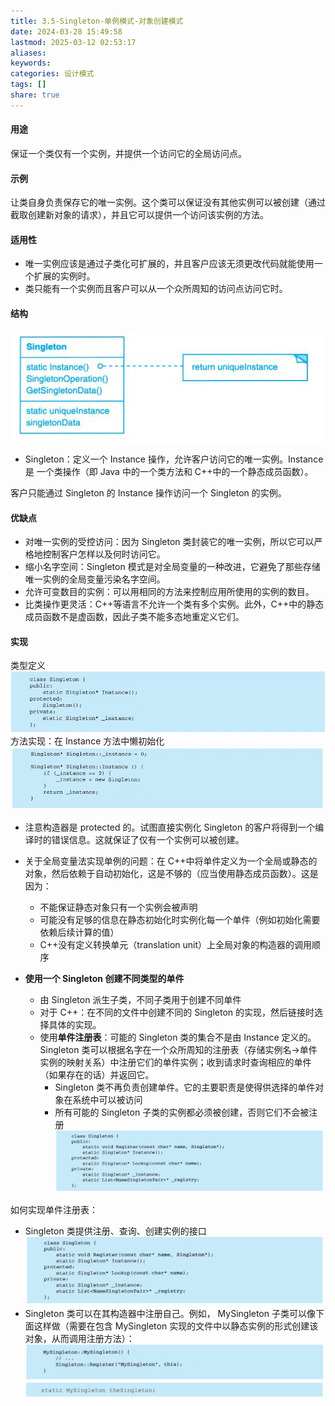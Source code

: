```yaml
---
title: 3.5-Singleton-单例模式-对象创建模式
date: 2024-03-28 15:49:58
lastmod: 2025-03-12 02:53:17
aliases: 
keywords: 
categories: 设计模式
tags: []
share: true
---
```





#### 用途

保证一个类仅有一个实例，并提供一个访问它的全局访问点。


#### 示例
让类自身负责保存它的唯一实例。这个类可以保证没有其他实例可以被创建（通过截取创建新对象的请求），并且它可以提供一个访问该实例的方法。


#### 适用性

- 唯一实例应该是通过子类化可扩展的，并且客户应该无须更改代码就能使用一个扩展的实例时。
- 类只能有一个实例而且客户可以从一个众所周知的访问点访问它时。

#### 结构

![](./assets/3.5-Singleton-%E5%8D%95%E4%BE%8B%E6%A8%A1%E5%BC%8F-%E5%AF%B9%E8%B1%A1%E5%88%9B%E5%BB%BA%E6%A8%A1%E5%BC%8F/image-2023-09-26_16-43-30-386.png)
- Singleton：定义一个 Instance 操作，允许客户访问它的唯一实例。Instance 是 
一个类操作（即 Java 中的一个类方法和 C++中的一个静态成员函数）。

客户只能通过 Singleton 的 Instance 操作访问一个 Singleton 的实例。



#### 优缺点

- 对唯一实例的受控访问：因为 Singleton 类封装它的唯一实例，所以它可以严格地控制客户怎样以及何时访问它。
- 缩小名字空间：Singleton 模式是对全局变量的一种改进，它避免了那些存储唯一实例的全局变量污染名字空间。
- 允许可变数目的实例：可以用相同的方法来控制应用所使用的实例的数目。
- 比类操作更灵活：C++等语言不允许一个类有多个实例。此外，C++中的静态成员函数不是虚函数，因此子类不能多态地重定义它们。


#### 实现

类型定义
![](./assets/3.5-Singleton-%E5%8D%95%E4%BE%8B%E6%A8%A1%E5%BC%8F-%E5%AF%B9%E8%B1%A1%E5%88%9B%E5%BB%BA%E6%A8%A1%E5%BC%8F/image-2023-09-26_16-50-46-325.png)
方法实现：在 Instance 方法中懒初始化
![](./assets/3.5-Singleton-%E5%8D%95%E4%BE%8B%E6%A8%A1%E5%BC%8F-%E5%AF%B9%E8%B1%A1%E5%88%9B%E5%BB%BA%E6%A8%A1%E5%BC%8F/image-2023-09-26_16-50-57-559.png)

- 注意构造器是 protected 的。试图直接实例化 Singleton 的客户将得到一个编译时的错误信息。这就保证了仅有一个实例可以被创建。
- 关于全局变量法实现单例的问题：在 C++中将单件定义为一个全局或静态的对象，然后依赖于自动初始化，这是不够的（应当使用静态成员函数）。这是因为：
	- 不能保证静态对象只有一个实例会被声明
	- 可能没有足够的信息在静态初始化时实例化每一个单件（例如初始化需要依赖后续计算的值）
	- C++没有定义转换单元（translation unit）上全局对象的构造器的调用顺序

- **使用一个 Singleton 创建不同类型的单件**
	- 由 Singleton 派生子类，不同子类用于创建不同单件
	- 对于 C++：在不同的文件中创建不同的 Singleton 的实现，然后链接时选择具体的实现。
	- 使用**单件注册表**：可能的 Singleton 类的集合不是由 Instance 定义的。Singleton 类可以根据名字在一个众所周知的注册表（存储实例名→单件实例的映射关系）中注册它们的单件实例；收到请求时查询相应的单件（如果存在的话）并返回它。
		- Singleton 类不再负责创建单件。它的主要职责是使得供选择的单件对象在系统中可以被访问
		- 所有可能的 Singleton 子类的实例都必须被创建，否则它们不会被注册
![](./assets/3.5-Singleton-%E5%8D%95%E4%BE%8B%E6%A8%A1%E5%BC%8F-%E5%AF%B9%E8%B1%A1%E5%88%9B%E5%BB%BA%E6%A8%A1%E5%BC%8F/image-2023-09-26_17-15-24-020.png)

如何实现单件注册表：
- Singleton 类提供注册、查询、创建实例的接口
![](./assets/3.5-Singleton-%E5%8D%95%E4%BE%8B%E6%A8%A1%E5%BC%8F-%E5%AF%B9%E8%B1%A1%E5%88%9B%E5%BB%BA%E6%A8%A1%E5%BC%8F/image-2023-09-26_17-20-39-650.png)
- Singleton 类可以在其构造器中注册自己。例如， MySingleton 子类可以像下面这样做（需要在包含 MySingleton 实现的文件中以静态实例的形式创建该对象，从而调用注册方法）：
![](./assets/3.5-Singleton-%E5%8D%95%E4%BE%8B%E6%A8%A1%E5%BC%8F-%E5%AF%B9%E8%B1%A1%E5%88%9B%E5%BB%BA%E6%A8%A1%E5%BC%8F/image-2023-09-26_17-16-31-920.png)
![](./assets/3.5-Singleton-%E5%8D%95%E4%BE%8B%E6%A8%A1%E5%BC%8F-%E5%AF%B9%E8%B1%A1%E5%88%9B%E5%BB%BA%E6%A8%A1%E5%BC%8F/image-2023-09-26_17-19-29-014.png)


